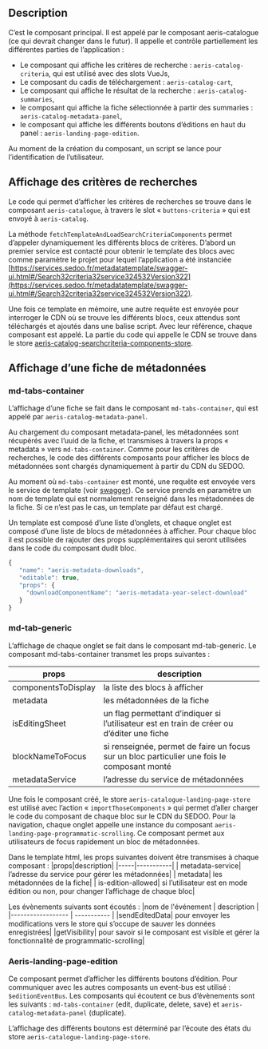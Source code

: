 ## Description

C’est le composant principal. Il est appelé par le composant aeris-catalogue (ce qui devrait changer dans le futur). Il appelle et contrôle partiellement les différentes parties de l’application :

- Le composant qui affiche les critères de recherche : `aeris-catalog-criteria`, qui est utilisé avec des slots VueJs, 
-  Le composant du cadis de téléchargement : `aeris-catalog-cart`,
- Le composant qui affiche le résultat de la recherche : `aeris-catalog-summaries`,
- le composant qui affiche la fiche sélectionnée à partir des summaries : `aeris-catalog-metadata-panel`,
- le composant qui affiche les différents boutons d’éditions en haut du panel : `aeris-landing-page-edition`.

Au moment de la création du composant, un script se lance pour l’identification de l’utilisateur.

## Affichage des critères de recherches

Le code qui permet d’afficher les critères de recherches se trouve dans le composant `aeris-catalogue`, à travers le slot « `buttons-criteria` » qui est envoyé à `aeris-catalog`.

La méthode `fetchTemplateAndLoadSearchCriteriaComponents` permet d’appeler dynamiquement les différents blocs de critères. D’abord un premier service est contacté pour obtenir le template des blocs avec comme paramètre le projet pour lequel l’application a été instanciée [https://services.sedoo.fr/metadatatemplate/swagger-ui.html#/Search32criteria32service324532Version322](https://services.sedoo.fr/metadatatemplate/swagger-ui.html#/Search32criteria32service324532Version322).

Une fois ce template en mémoire, une autre requête est envoyée pour interroger le CDN où se trouve les différents blocs, ceux attendus sont téléchargés et ajoutés dans une balise script. Avec leur référence, chaque composant est appelé. La partie du code qui appelle le CDN se trouve dans le store [aeris-catalog-searchcriteria-components-store](/catalog/store#Aeris-notification-store).

## Affichage d’une fiche de métadonnées

### md-tabs-container

L’affichage d’une fiche se fait dans le composant `md-tabs-container`, qui est appelé par `aeris-catalog-metadata-panel`. 

Au chargement du composant metadata-panel, les métadonnées sont récupérés avec l’uuid de la fiche, et transmises à travers la props « metadata » vers `md-tabs-container`.
Comme pour les critères de recherches, le code des différents composants pour afficher les blocs de métadonnées sont chargés dynamiquement à partir du CDN du SEDOO.

Au moment où `md-tabs-container` est monté, une requête est envoyée vers le service de template (voir [swagger](/)). 
Ce service prends en paramètre un nom de template qui est normalement renseigné dans les métadonnées de la fiche. Si ce n’est pas le cas, un template par défaut est chargé.

Un template est composé d’une liste d’onglets, et chaque onglet est composé d’une liste de blocs de métadonnées à afficher. Pour chaque bloc il est possible de rajouter des props supplémentaires qui seront utilisées dans le code du composant dudit bloc.

```javascript 
{
   "name": "aeris-metadata-downloads",
   "editable": true,
   "props": {
     "downloadComponentName": "aeris-metadata-year-select-download"
   }
}
```

### md-tab-generic

L’affichage de chaque onglet se fait dans le composant md-tab-generic. Le composant md-tabs-container transmet les props suivantes :

|props|description|
|----|------------|
| componentsToDisplay| la liste des blocs à afficher|
| metadata | les métadonnées de la fiche|
| isEditingSheet | un flag permettant d’indiquer si l’utilisateur est en train de créer ou d’éditer une fiche|
| blockNameToFocus | si renseignée, permet de faire un focus sur un bloc particulier une fois le composant monté|
|metadataService| l’adresse du service de métadonnées|

Une fois le composant créé, le store `aeris-catalogue-landing-page-store` est utilisé avec l’action « `importThoseComponents` » qui permet d’aller charger le code du composant de chaque bloc sur le CDN du SEDOO. 
Pour la navigation, chaque onglet appelle une instance du composant `aeris-landing-page-programmatic-scrolling`. Ce composant permet aux utilisateurs de focus rapidement un bloc de métadonnées.

Dans le template html, les props suivantes doivent être transmises à chaque composant :
|props|description|
|-----|-----------|
| metadata-service| l’adresse du service pour gérer les métadonnées|
| metadata| les métadonnées de la fiche|
| is-edition-allowed| si l’utilisateur est en mode édition ou non, pour changer l’affichage de chaque bloc|

Les évènements suivants sont écoutés :
|nom de l'événement | description |
|------------------ | ----------- |
|sendEditedData| pour envoyer les modifications vers le store qui s’occupe de sauver les données enregistrées|
|getVisibility| pour savoir si le composant est visible et gérer la fonctionnalité de programmatic-scrolling|

### Aeris-landing-page-edition
Ce composant permet d’afficher les différents boutons d’édition. Pour communiquer avec les autres composants un event-bus est utilisé : `$editionEventBus`. Les composants qui écoutent ce bus d’évènements sont les suivants : `md-tabs-container` (edit, duplicate, delete, save) et `aeris-catalog-metadata-panel` (duplicate).

L’affichage des différents boutons est déterminé par l’écoute des états du store `aeris-catalogue-landing-page-store`.